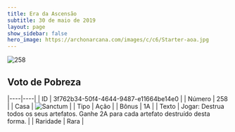 ```yaml
---
title: Era da Ascensão
subtitle: 30 de maio de 2019
layout: page
show_sidebar: false
hero_image: https://archonarcana.com/images/c/c6/Starter-aoa.jpg
---
```


![258](https://cdn.keyforgegame.com/media/card_front/pt/435_258_JX7MJHXHPW46_pt.png)

## Voto de Pobreza

|----|----|
| ID | 3f762b34-50f4-4644-9487-e11664be14e0 |
| Número | 258 |
| Casa | ![Sanctum](https://archonarcana.com/images/thumb/c/c7/Sanctum.png/22px-Sanctum.png "Santuário") |
| Tipo | Ação |
| Bônus | 1A |
| Texto | Jogar: Destrua todos os seus artefatos. Ganhe 2A para cada artefato destruído desta forma. |
| Raridade | Rara |
